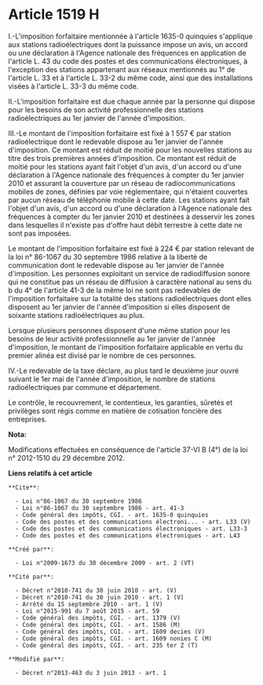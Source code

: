 # Article 1519 H

I.-L'imposition forfaitaire mentionnée à l'article 1635-0 quinquies s'applique aux stations radioélectriques dont la
puissance impose un avis, un accord ou une déclaration à l'Agence nationale des fréquences en application de l'article L. 43
du code des postes et des communications électroniques, à l'exception des stations appartenant aux réseaux mentionnés au 1°
de l'article L. 33 et à l'article L. 33-2 du même code, ainsi que des installations visées à l'article L. 33-3 du même code. 

II.-L'imposition forfaitaire est due chaque année par la personne qui dispose pour les besoins de son activité
professionnelle des stations radioélectriques au 1er janvier de l'année d'imposition. 

III.-Le montant de l'imposition forfaitaire est fixé à 1 557 € par station radioélectrique dont le redevable dispose au 1er
janvier de l'année d'imposition. Ce montant est réduit de moitié pour les nouvelles stations au titre des trois premières
années d'imposition. Ce montant est réduit de moitié pour les stations ayant fait l'objet d'un avis, d'un accord ou d'une
déclaration à l'Agence nationale des fréquences à compter du 1er janvier 2010 et assurant la couverture par un réseau de
radiocommunications mobiles de zones, définies par voie réglementaire, qui n'étaient couvertes par aucun réseau de téléphonie
mobile à cette date. Les stations ayant fait l'objet d'un avis, d'un accord ou d'une déclaration à l'Agence nationale des
fréquences à compter du 1er janvier 2010 et destinées à desservir les zones dans lesquelles il n'existe pas d'offre haut
débit terrestre à cette date ne sont pas imposées. 

Le montant de l'imposition forfaitaire est fixé à 224 € par station relevant de la loi n° 86-1067 du 30 septembre 1986
relative à la liberté de communication dont le redevable dispose au 1er janvier de l'année d'imposition. Les personnes
exploitant un service de radiodiffusion sonore qui ne constitue pas un réseau de diffusion à caractère national au sens du b
du 4° de l'article 41-3 de la même loi ne sont pas redevables de l'imposition forfaitaire sur la totalité des stations
radioélectriques dont elles disposent au 1er janvier de l'année d'imposition si elles disposent de soixante stations
radioélectriques au plus. 

Lorsque plusieurs personnes disposent d'une même station pour les besoins de leur activité professionnelle au 1er janvier de
l'année d'imposition, le montant de l'imposition forfaitaire applicable en vertu du premier alinéa est divisé par le nombre
de ces personnes. 

IV.-Le redevable de la taxe déclare, au plus tard le deuxième jour ouvré suivant le 1er mai de l'année d'imposition, le
nombre de stations radioélectriques par commune et département. 

Le contrôle, le recouvrement, le contentieux, les garanties, sûretés et privilèges sont régis comme en matière de cotisation
foncière des entreprises.

**Nota:**

Modifications effectuées en conséquence de l'article 37-VI B (4°) de la loi n° 2012-1510 du 29 décembre 2012.

**Liens relatifs à cet article**

	**Cite**:

	  - Loi n°86-1067 du 30 septembre 1986
	  - Loi n°86-1067 du 30 septembre 1986 - art. 41-3
	  - Code général des impôts, CGI. - art. 1635-0 quinquies
	  - Code des postes et des communications électroni... - art. L33 (V)
	  - Code des postes et des communications électroniques - art. L33-3
	  - Code des postes et des communications électroniques - art. L43

	**Créé par**:

	  - Loi n°2009-1673 du 30 décembre 2009 - art. 2 (VT)

	**Cité par**:

	  - Décret n°2010-741 du 30 juin 2010 - art. (V)
	  - Décret n°2010-741 du 30 juin 2010 - art. 1 (V)
	  - Arrêté du 15 septembre 2010 - art. 1 (V)
	  - Loi n°2015-991 du 7 août 2015 - art. 59
	  - Code général des impôts, CGI. - art. 1379 (V)
	  - Code général des impôts, CGI. - art. 1586 (M)
	  - Code général des impôts, CGI. - art. 1609 decies (V)
	  - Code général des impôts, CGI. - art. 1609 nonies C (M)
	  - Code général des impôts, CGI. - art. 235 ter Z (T)

	**Modifié par**:

	  - Décret n°2013-463 du 3 juin 2013 - art. 1
